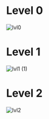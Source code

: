 # Level 0
![lvl0](https://user-images.githubusercontent.com/78169319/171056572-88a5d1b5-c770-4690-8db9-b0f12cfe6892.png)
# Level 1
![lvl1 (1)](https://user-images.githubusercontent.com/78169319/171056556-af6d5372-818c-4e32-b6b6-e10eb7d50e24.png)
# Level 2
![lvl2](https://user-images.githubusercontent.com/78169319/171056561-385c1544-98c3-40cb-b4cf-c90cf372f796.png)

